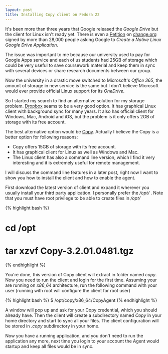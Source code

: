 ```yaml
---
layout: post
title: Installing Copy client on Fedora 22
---
```


It's been more than three years that Google released the *Google Drive* but the client for Linux isn't ready yet. There is even a [Petition][1] on [change.org][2] signed by more than 28,000 people asking Google to *Create a Native Linux Google Drive Application*.

The issue was important to me because our university used to pay for Google Apps service and each of us students had 25GB of storage which could be very useful to save coursework material and keep them in sync with several devices or share research documents between our group.

Now the university in a drastic move switched to Microsoft's *Office 365*, the amount of storage in new service is the same but I don't believe Microsoft would ever provide official Linux support for its *OneDrive*.

So I started my search to find an alternative solution for my storage problem. [Dropbox][3] seams to be a very good option. It has graphical Linux client with background sync for many years. It also has official client for Windows, Mac, Android and iOS, but the problem is it only offers 2GB of storage with its free account.

The best alternative option would be [Copy][4]. Actually I believe the Copy is a better option for following reasons:

+	Copy offers 15GB of storage with its free account.
+	It has graphical client for Linux as well as Windows and Mac.
+	The Linux client has also a command line version, which I find it very interesting and it is extremely useful for remote management.

I will discuss the command line features in a later post, right now I want to show you how to install the client and how to enable the agent.

First download the latest version of client and expand it wherever you usually install your third party application. I personally prefer the */opt/* . Note that you must have root privilege to be able to create files in */opt/*

{% highlight bash %}
# cd /opt
# tar xzvf Copy-3.2.01.0481.tgz
{% endhighlight %}

You're done, this version of Copy client will extract in folder named *copy*. Now you need to run the client and login for the first time. Assuming your are running on *x86_64* architecture, run the following command with your user (running with root will configure the client for root user)

{% highlight bash %}
$ /opt/copy/x86_64/CopyAgent
{% endhighlight %}

A window will pop up and ask for your Copy credential, which you should already have. Then the client will create a subdirectory named *Copy* in your home directory and start to sync all your files. The client configuration will be stored in *.copy* subdirectory in your home.

Now you have a running application, and you don't need to run the application any more, next time you login to your account the Agent would startup and keep all files would be in sync.

[1]: https://www.change.org/p/google-create-a-native-linux-google-drive-application
[2]: https://www.change.org/
[3]: https://www.dropbox.com/
[4]: https://www.copy.com/
